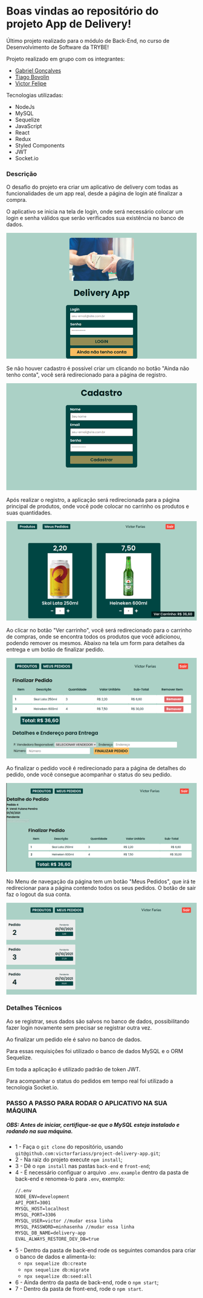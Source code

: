 # Boas vindas ao repositório do projeto App de Delivery!

Último projeto realizado para o módulo de Back-End, no curso de Desenvolvimento de Software da TRYBE!

Projeto realizado em grupo com os integrantes:

- [Gabriel Gonçalves](https://github.com/Gabriel-Goncalves)
- [Tiago Bovolin](https://github.com/tiagaoalb)
- [Victor Felipe](https://github.com/VictorFelipeOliveiraRosa)

Tecnologias utilizadas:

 - NodeJs
 - MySQL
 - Sequelize
 - JavaScript
 - React
 - Redux
 - Styled Components
 - JWT
 - Socket.io

 ### Descrição

 O desafio do projeto era criar um aplicativo de delivery com todas as funcionalidades de um app real, desde a página de login até finalizar a compra.

 O aplicativo se inicia na tela de login, onde será necessário colocar um login e senha válidos que serão verificados sua existência no banco de dados. 

![Login page](./prints/login.png?raw=true "Página de Login")

Se não houver cadastro é possível criar um clicando no botão "Ainda não tenho conta", você será redirecionado para a página de registro.

![Registro page](./prints/registro.png?raw=true "Página de Registro")

Após realizar o registro, a aplicação será redirecionada para a página principal de produtos, onde você pode colocar no carrinho os produtos e suas quantidades.

![Produtos page](./prints/produtos.png?raw=true "Página de Produtos")

Ao clicar no botão "Ver carrinho", você será redirecionado para o carrinho de compras, onde se encontra todos os produtos que você adicionou, podendo remover os mesmos. Abaixo na tela um form para detalhes da entrega e um botão de finalizar pedido.

![Carrinho page](./prints/carrinho.png?raw=true "Página de Carrinho")

Ao finalizar o pedido você é redirecionado para a página de detalhes do pedido, onde você consegue acompanhar o status do seu pedido.

![Detalhes page](./prints/detalhe-pedido.png?raw=true "Página de Detalhes do Pedido")

No Menu de navegação da página tem um botão "Meus Pedidos", que irá te redirecionar para a página contendo todos os seus pedidos. O botão de sair faz o logout da sua conta.

![Pedidos page](./prints/meus-pedidos.png?raw=true "Página de Pedidos")

### Detalhes Técnicos

Ao se registrar, seus dados são salvos no banco de dados, possibilitando fazer login novamente sem precisar se registrar outra vez. 

Ao finalizar um pedido ele é salvo no banco de dados.

Para essas requisições foi utilizado o banco de dados MySQL e o ORM Sequelize.

Em toda a aplicação é utilizado padrão de token JWT.

Para acompanhar o status do pedidos em tempo real foi utilizado a tecnologia Socket.io.

### PASSO A PASSO PARA RODAR O APLICATIVO NA SUA MÁQUINA
##### OBS: Antes de iniciar, certifique-se que o MySQL esteja instalado e rodando na sua máquina.

 - 1 - Faça o `git clone` do repositório, usando `git@github.com:victorfariass/project-delivery-app.git`;
 - 2 - Na raiz do projeto execute `npm install`;
 - 3 - Dê o `npm install` nas pastas `back-end` e `front-end`;
 - 4 - É necessário configuar o arquivo `.env.example` dentro da pasta de back-end e renomea-lo para `.env`, exemplo:
    ```
    //.env
    NODE_ENV=development
    API_PORT=3001
    MYSQL_HOST=localhost
    MYSQL_PORT=3306
    MYSQL_USER=victor //mudar essa linha
    MYSQL_PASSWORD=minhasenha //mudar essa linha
    MYSQL_DB_NAME=delivery-app
    EVAL_ALWAYS_RESTORE_DEV_DB=true
    ```
 - 5 - Dentro da pasta de back-end rode os seguintes comandos para criar o banco de dados e alimenta-lo:
   - `npx sequelize db:create`
   - `npx sequelize db:migrate`
   - `npx sequelize db:seed:all`
 - 6 - Ainda dentro da pasta de back-end, rode o `npm start`;
 - 7 - Dentro da pasta de front-end, rode o `npm start`.

